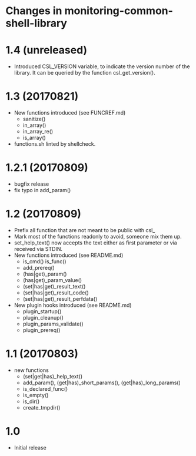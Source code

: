 # Changes in monitoring-common-shell-library

# 1.4 (unreleased)

* Introduced CSL_VERSION variable, to indicate the version number of the
  library. It can be queried by the function csl_get_version().

# 1.3 (20170821)

* New functions introduced (see FUNCREF.md)
    * sanitize()
    * in_array()
    * in_array_re()
    * is_array()
* functions.sh linted by shellcheck.

# 1.2.1 (20170809)

* bugfix release
* fix typo in add_param()

# 1.2 (20170809)

* Prefix all function that are not meant to be public with csl\_
* Mark most of the functions readonly to avoid, someone mix them up.
* set_help_text() now accepts the text either as first parameter or via received via STDIN.
* New functions introduced (see README.md)
    * is_cmd() is_func()
    * add_prereq()
    * (has|get)_param()
    * (has|get)_param_value()
    * (set|has|get)_result_text()
    * (set|has|get)_result_code()
    * (set|has|get)_result_perfdata()
* New plugin hooks introduced (see README.md)
    * plugin_startup()
    * plugin_cleanup()
    * plugin_params_validate()
    * plugin_prereq()

# 1.1 (20170803)

* new functions
    * (set|get|has)_help_text()
    * add_param(), (get|has)_short_params(), (get|has)_long_params()
    * is_declared_func()
    * is_empty()
    * is_dir()
    * create_tmpdir()

# 1.0

* Initial release
